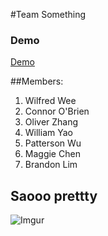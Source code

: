 #Team Something

### Demo
[Demo](http://olzhang.bitbucket.org)

##Members:
1. Wilfred Wee
2. Connor O'Brien
3. Oliver Zhang
4. William Yao
5. Patterson Wu
6. Maggie Chen
7. Brandon Lim

## Saooo prettty 

![Imgur](http://i.imgur.com/RlL5j5M.jpg)
